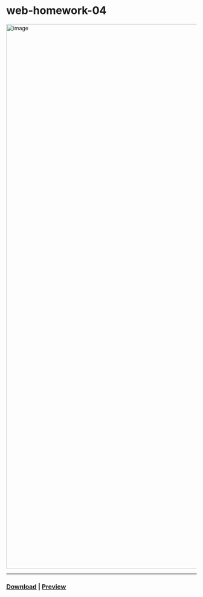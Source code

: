 # web-homework-04

<img width="1437" alt="image" src="https://user-images.githubusercontent.com/111915039/223151877-1a6d7c6c-0e1f-4985-8aa2-85925674e2be.png">
<hr>

### [Download](https://github.com/blackscriptt/web-homework-04/archive/refs/heads/main.zip) | [Preview](https://blackscriptt.github.io/web-homework/homeworks/homework-04/index.html)
